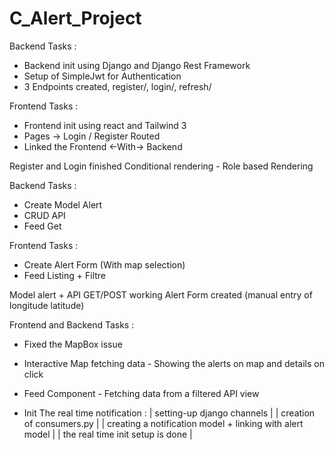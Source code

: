 # C_Alert_Project

<!-- Day 1 -->

Backend Tasks :
- Backend init using Django and Django Rest Framework
- Setup of SimpleJwt for Authentication
- 3 Endpoints created, register/, login/, refresh/


Frontend Tasks :
- Frontend init using react and Tailwind 3
- Pages -> Login / Register Routed
- Linked the Frontend <-With-> Backend



Register and Login finished
Conditional rendering - Role based Rendering


<!-- Day 2 -->

Backend Tasks : 
- Create Model Alert
- CRUD API
- Feed Get


Frontend Tasks : 
- Create Alert Form (With map selection)
- Feed Listing + Filtre



Model alert + API GET/POST working
Alert Form created (manual entry of longitude latitude)



<!-- Day 3 -->

Frontend and Backend Tasks :
- Fixed the MapBox issue
- Interactive Map fetching data - Showing the alerts on map and details on click
- Feed Component - Fetching data from a filtered API view 

- Init The real time notification :
    | setting-up django channels |
    | creation of consumers.py   |
    | creating a notification model + linking with alert model |
    | the real time init setup is done |




